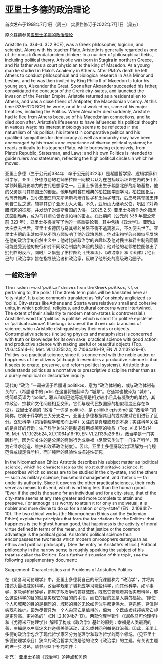 # 亚里士多德的政治理论

首次发布于1998年7月1日（周三）
实质性修订于2022年7月1日（周五）

原文链接参见[亚里士多德的政治理论](https://plato.stanford.edu/entries/aristotle-politics/)


Aristotle (b. 384–d. 322 BCE), was a Greek philosopher, logician, and scientist. Along with his teacher Plato, Aristotle is generally regarded as one of the most influential ancient thinkers in a number of philosophical fields, including political theory. Aristotle was born in Stagira in northern Greece, and his father was a court physician to the king of Macedon. As a young man he studied in Plato’s Academy in Athens. After Plato’s death he left Athens to conduct philosophical and biological research in Asia Minor and Lesbos, and he was then invited by King Philip II of Macedon to tutor his young son, Alexander the Great. Soon after Alexander succeeded his father, consolidated the conquest of the Greek city-states, and launched the invasion of the Persian Empire. Aristotle returned as a resident alien to Athens, and was a close friend of Antipater, the Macedonian viceroy. At this time (335–323 BCE) he wrote, or at least worked on, some of his major treatises, including the Politics. When Alexander died suddenly, Aristotle had to flee from Athens because of his Macedonian connections, and he died soon after. Aristotle’s life seems to have influenced his political thought in various ways: his interest in biology seems to be reflected in the naturalism of his politics; his interest in comparative politics and his qualified sympathies for democracy as well as monarchy may have been encouraged by his travels and experience of diverse political systems; he reacts critically to his teacher Plato, while borrowing extensively, from Plato’s Republic, Statesman, and Laws; and his own Politics is intended to guide rulers and statesmen, reflecting the high political circles in which he moved.


亚里士多德（生于公元前384年，卒于公元前322年）是希腊哲学家、逻辑学家和科学家。亚里士多德与他的老师柏拉图一同被公认为在包括政治理论在内的多个哲学领域最具影响力的古代思想家之一。亚里士多德出生于希腊北部的斯塔基拉，他的父亲是马其顿国王的御医。他年轻时曾在雅典的柏拉图学园学习。柏拉图死后，他离开雅典，到小亚细亚和莱斯沃斯岛进行哲学和生物学研究，后应马其顿国王菲利普二世之邀，辅导其幼子亚历山大大帝。不久，亚历山大继承父位，巩固了对希腊城邦的征服，并发动了对波斯帝国的入侵。（2025.2.5）亚里士多德作为外籍居民回到雅典，成为马其顿总督安提帕特的密友。在此期间（公元前 335 年至公元前 323 年），亚里士多德撰写了他的一些重要论著，其中包括《政治学》。亚历山大突然去世后，亚里士多德因与马其顿的关系不得不逃离雅典，不久便去世了。亚里士多德的生活似乎从不同方面影响了他的政治思想：他对生物学的兴趣似乎反映在他的政治学的自然主义中；他对比较政治学的兴趣以及他对民主和君主制的同情可能是受到他的旅行和对不同政治制度的体验的鼓励；他对他的老师柏拉图做出了批判性的反应，同时广泛借鉴了柏拉图的《共和国》、《政治家》和《法律》；他自己的《政治学》旨在指导统治者和政治家，反映了他所处的高级政治圈子。

## 一般政治学

The modern word ‘political’ derives from the Greek politikos, ‘of, or pertaining to, the polis’. (The Greek term polis will be translated here as ‘city-state’. It is also commonly translated as ‘city’ or simply anglicized as ‘polis’. City-states like Athens and Sparta were relatively small and cohesive units, in which political, religious, and cultural concerns were intertwined. The extent of their similarity to modern nation-states is controversial.) Aristotle’s word for ‘politics’ is politikê, which is short for politikê epistêmê or ‘political science’. It belongs to one of the three main branches of science, which Aristotle distinguishes by their ends or objects. Contemplative science (including physics and metaphysics) is concerned with truth or knowledge for its own sake; practical science with good action; and productive science with making useful or beautiful objects (Top. VI.6.145a14–16, Met. VI.1.1025b24, XI.7.1064a16–19, EN VI.2.1139a26–8). Politics is a practical science, since it is concerned with the noble action or happiness of the citizens (although it resembles a productive science in that it seeks to create, preserve, and reform political systems). Aristotle thus understands politics as a normative or prescriptive discipline rather than as a purely empirical or descriptive inquiry.


现代的 “政治 ”一词来源于希腊语 politikos，意为 “政治体制的，或与政治体制有关的”。（希腊语中的 polis 在这里将被翻译为 “城邦”。它通常也被译为 “城市”，或简单英译为 “polis”。雅典和斯巴达等城邦是相对较小且具有凝聚力的单位，其中政治、宗教和文化问题相互交织。它们与现代民族国家的相似程度还存在争议）。亚里士多德的 “政治 ”一词是 politikê，是 politikê epistêmê 或 “政治学 ”的简称。它属于科学的三大分支之一，亚里士多德根据其目的或对象对它们进行了区分。沉思科学（包括物理学和形而上学）关注的是真理或知识本身；实践科学关注的是良好的行动；生产科学关注的是制造有用或美丽的物品（Top. VI.6.145a14-16, Met. VI.1.1025b24, XI.7.1064a16-19, EN VI.2.1139a26-8）。政治学是一门实践科学，因为它关注的是公民的高尚行为或幸福（尽管它类似于一门生产科学，因为它寻求创造、维护和改革政治制度）。因此，亚里士多德将政治学理解为一门规范性或规定性学科，而非纯粹的经验性或描述性研究。


In the Nicomachean Ethics Aristotle describes his subject matter as ‘political science’, which he characterizes as the most authoritative science. It prescribes which sciences are to be studied in the city-state, and the others — such as military science, household management, and rhetoric — fall under its authority. Since it governs the other practical sciences, their ends serve as means to its end, which is nothing less than the human good. “Even if the end is the same for an individual and for a city-state, that of the city-state seems at any rate greater and more complete to attain and preserve. For although it is worthy to attain it for only an individual, it is nobler and more divine to do so for a nation or city-state” (EN I.2.1094b7–10). The two ethical works (the Nicomachean Ethics and the Eudemian Ethics) explain the principles that form the foundations for the Politics: that happiness is the highest human good, that happiness is the activity of moral virtue defined in terms of the mean, and that justice or the common advantage is the political good. Aristotle’s political science thus encompasses the two fields which modern philosophers distinguish as ethics and political philosophy. (See the entry on Aristotle’s ethics.) Political philosophy in the narrow sense is roughly speaking the subject of his treatise called the Politics. For a further discussion of this topic, see the following supplementary document:

Supplement: Characteristics and Problems of Aristotle’s Politics


在《尼各马可伦理学》中，亚里士多德将自己的研究课题称为 “政治学”，并将其描述为最权威的科学。政治学规定了城邦应学习哪些科学，而其他科学，如军事学、家政学和修辞学，都属于政治学的管辖范围。既然它管理着其他实用科学，那么这些科学的目的就是实现它的目的的手段，而它的目的就是人类的福祉。“即使个人和城邦的目的是相同的，城邦的目的无论如何似乎都更伟大、更完整，更值得实现和维护。因为尽管只为一个人实现它是值得的，但为一个民族或城邦实现它却是更崇高、更神圣的"（EN I.2.1094b7-10）。两部伦理学著作（《尼各马可伦理学》和《尤德米亚伦理学》）解释了构成《政治学》基础的原则：幸福是人类最高的善，幸福是以中庸定义的道德美德活动，正义或共同利益是政治善。因此，亚里士多德的政治学包含了现代哲学家区分为伦理学和政治哲学的两个领域。（见亚里士多德伦理学条目）狭义的政治哲学大致是他的论文《政治学》的主题。有关该主题的进一步讨论，请参阅以下补充文件：

补充： 亚里士多德《政治学》的特点和问题
